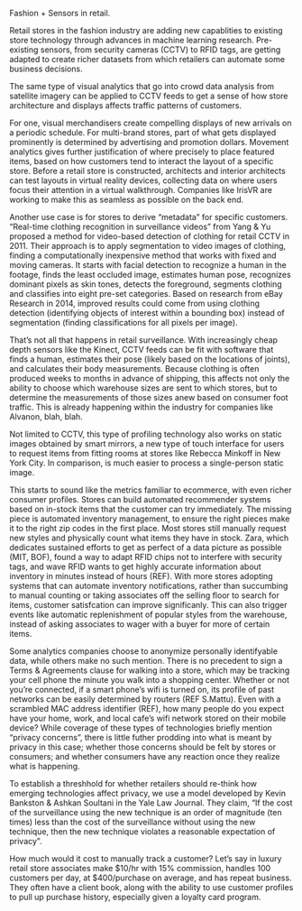 Fashion + Sensors in retail.

Retail stores in the fashion industry are adding new capablities to existing store technology through advances in machine learning research. Pre-existing sensors, from security cameras (CCTV) to RFID tags, are getting adapted to create richer datasets from which retailers can automate some business decisions.

The same type of visual analytics that go into crowd data analysis from satellite imagery can be applied to CCTV feeds to get a sense of how store architecture and displays affects traffic patterns of customers.

For one, visual merchandisers create compelling displays of new arrivals on a periodic schedule. For multi-brand stores, part of what gets displayed prominently is determined by advertising and promotion dollars. Movement analytics gives further justification of where precisely to place featured items, based on how customers tend to interact the layout of a specific store. Before a retail store is constructed, architects and interior architects can test layouts in virtual reality devices, collecting data on where users focus their attention in a virtual walkthrough. Companies like IrisVR are working to make this as seamless as possible on the back end. 

Another use case is for stores to derive “metadata” for specific customers. “Real-time clothing recognition in surveillance videos” from Yang & Yu proposed a method for video-based detection of clothing for retail CCTV in 2011. Their approach is to apply segmentation to video images of clothing, finding a computationally inexpensive method that works with fixed and moving cameras. It starts with facial detection to recognize a human in the footage, finds the least occluded image, estimates human pose, recognizes dominant pixels as skin tones, detects the foreground, segments clothing and classifies into eight pre-set categories. Based on research from eBay Research in 2014, improved results could come from using clothing detection (identifying objects of interest within a bounding box) instead of segmentation (finding classifications for all pixels per image).

That’s not all that happens in retail surveillance. With increasingly cheap depth sensors like the Kinect, CCTV feeds can be fit with software that finds a human, estimates their pose (likely based on the locations of joints), and calculates their body measurements. Because clothing is often produced weeks to months in advance of shipping, this affects not only the ability to choose which warehouse sizes are sent to which stores, but to determine the measurements of those sizes anew based on consumer foot traffic. This is already happening within the industry for companies like Alvanon, blah, blah. 

Not limited to CCTV, this type of profiling technology also works on static images obtained by smart mirrors, a new type of touch interface for users to request items from fitting rooms at stores like Rebecca Minkoff in New York City. In comparison, is much easier to process a single-person static image.

This starts to sound like the metrics familiar to ecommerce, with even richer consumer profiles. Stores can build automated recommender systems based on in-stock items that the customer can try immediately. The missing piece is automated inventory management, to ensure the right pieces make it to the right zip codes in the first place. Most stores still manually request new styles and physically count what items they have in stock. Zara, which dedicates sustained efforts to get as perfect of a data picture as possible (MIT, BOF), found a way to adapt RFID chips not to interfere with security tags, and wave RFID wants to get highly accurate information about inventory in minutes instead of hours (REF). With more stores adopting systems that can automate inventory notifications, rather than succumbing to manual counting or taking associates off the selling floor to search for items, customer satisfcation can improve significanly. This can also trigger events like automatic replenishment of popular styles from the warehouse, instead of asking associates to wager with a buyer for more of certain items.

Some analytics companies choose to anonymize personally identifyable data, while others make no such mention. There is no precedent to sign a Terms & Agreements clause for walking into a store, which may be tracking your cell phone the minute you walk into a shopping center. Whether or not you’re connected, if a smart phone’s wifi is turned on, its profile of past networks can be easily determined by routers (REF S.Mattu). Even with a scrambled MAC address identifier (REF), how many people do you expect have your home, work, and local cafe’s wifi network stored on their mobile device? While coverage of these types of technologies briefly mention “privacy concerns”, there is little futher prodding into what is meant by privacy in this case; whether those concerns should be felt by stores or consumers; and whether consumers have any reaction once they realize what is happening.

To establish a threshhold for whether retailers should re-think how emerging technologies affect privacy, we use a model developed by Kevin Bankston & Ashkan Soultani in the Yale Law Journal. They claim, 
“If the cost of the surveillance using the new technique is an order of magnitude (ten times) less than the cost of the surveillance without using the new technique, then the new technique violates a reasonable expectation of privacy”. 

How much would it cost to manually track a customer? Let’s say in luxury retail store associates make $10/hr with 15% commission, handles 100 customers per day, at $400/purchase on average, and has repeat business. They often have a client book, along with the ability to use customer profiles to pull up purchase history, especially given a loyalty card program. 
